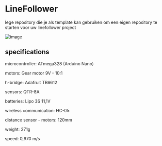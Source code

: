 # LineFollower

lege repository die je als template kan gebruiken om een eigen repository te starten voor uw linefollower project

![image](https://user-images.githubusercontent.com/121255547/209215260-8c95a24f-8f9e-4084-ad2e-c2f1840f009c.png)
  
## specifications

microcontroller: ATmega328 (Arduino Nano) 

motors: Gear motor 9V - 10:1 

h-bridge: Adafruit TB6612 

sensors: QTR-8A

batteries: Lipo 3S 11,1V 

wireless communication: HC-05

distance sensor - motors: 120mm

weight: 271g

speed: 0,970 m/s

